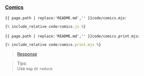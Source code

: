### [Comics](code.zip)

`{{ page.path | replace:'README.md','' }}code/comics.mjs`:
```js
{% include_relative code/comics.js %}
```

`{{ page.path | replace:'README.md','' }}code/comics.print.mjs`:
```js
{% include_relative code/comics.print.mjs %}
```

> [Response](response/comics.js)

> Tips:<br>
> Use `map` or `reduce`